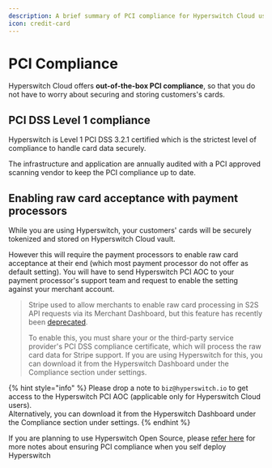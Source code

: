 ```yaml
---
description: A brief summary of PCI compliance for Hyperswitch Cloud users
icon: credit-card
---
```


# PCI Compliance

Hyperswitch Cloud offers **out-of-the-box PCI compliance**, so that you do not have to worry about securing and storing customers's cards.

## PCI DSS Level 1 compliance <a href="#docs-internal-guid-959e0903-7fff-fc13-1542-001b2640a715" id="docs-internal-guid-959e0903-7fff-fc13-1542-001b2640a715"></a>

Hyperswitch is Level 1 PCI DSS 3.2.1 certified which is the strictest level of compliance to handle card data securely.

The infrastructure and application are annually audited with a PCI approved scanning vendor to keep the PCI compliance up to date.

## Enabling raw card acceptance with payment processors <a href="#docs-internal-guid-959e0903-7fff-fc13-1542-001b2640a715" id="docs-internal-guid-959e0903-7fff-fc13-1542-001b2640a715"></a>

While you are using Hyperswitch, your customers' cards will be securely tokenized and stored on Hyperswitch Cloud vault.&#x20;

However this will require the payment processors to enable raw card acceptance at their end (which most payment processor do not offer as default setting). You will have to send Hyperswitch PCI AOC to your payment processor's support team and request to enable the setting against your merchant account.

> Stripe used to allow merchants to enable raw card processing in S2S API requests via its Merchant Dashboard, but this feature has recently been [deprecated](https://support.stripe.com/questions/enabling-access-to-raw-card-data-apis).&#x20;
>
> To enable this, you must share your or the third-party service provider's PCI DSS compliance certificate, which will process the raw card data for Stripe support. If you are using Hyperswitch for this, you can download it from the Hyperswitch Dashboard under the Compliance section under settings.

{% hint style="info" %}
Please drop a note to `biz@hyperswitch.io` to get access to the Hyperswitch PCI AOC (applicable only for Hyperswitch Cloud users).\
Alternatively, you can download it from the Hyperswitch Dashboard under the Compliance section under settings.
{% endhint %}

If you are planning to use Hyperswitch Open Source, please [refer here](../../hyperswitch-open-source/going-live/pci-compliance/) for more notes about ensuring PCI compliance when you self deploy Hyperswitch
